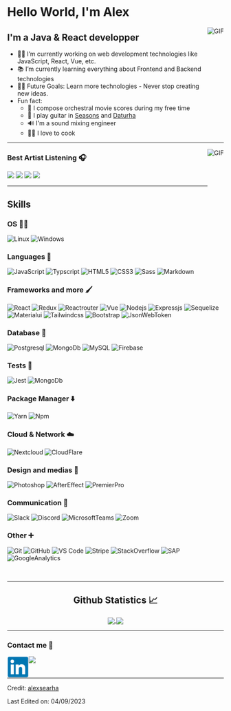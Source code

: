 # Hello World, I'm Alex

<img align="right" alt="GIF" height="160px" src="https://media.giphy.com/media/du3J3cXyzhj75IOgvA/giphy.gif" />

## I'm a Java & React developper 

- 👨‍💻 I’m currently working on web development technologies like JavaScript, React, Vue, etc.
- 📚 I’m currently learning everything about Frontend and Backend technologies
- 💪🏼 Future Goals: Learn more technologies - Never stop creating new ideas.
- Fun fact: 
     - 🎺 I compose orchestral movie scores during my free time
     - 🎸 I play guitar in <a href='https://www.seasonsnovel.com' target='_blank'>Seasons</a> and <a href='https://daturha.bandcamp.com/album/variances-part-i' target='_blank'>Daturha</a>
     - 🔊 I'm a sound mixing engineer 
     - 👨‍🍳 I love to cook

---
<img align="right" alt="GIF" height="170px" src="https://media.giphy.com/media/J5B1Y8QZnzXXbLQIBu/giphy.gif" />


### Best Artist Listening 🎧
<span><img height='120' src='https://static.lpnt.fr/images/2016/06/13/4260486lpw-4263547-article-jpg_3603761_1250x625.jpg'></span>
<span><img height='120' src='https://www.metalzone.fr/wp-content/uploads/2020/05/Van-Halen-e1588493384583-1200x900.jpg'></span>
<span><img height='120' src='https://cdns-images.dzcdn.net/images/artist/8056a1098ec29b168fcd731ec4629e7a/500x500.jpg'></span>
<span><img height='120' src='https://www.albumrock.net/dyn_img/actualites/4775.jpg'></span>


---
## Skills

### OS 👨‍💻

![Linux](https://img.shields.io/badge/Linux-FCC624?style=flat-square&logo=linux&logoColor=black)
![Windows](https://img.shields.io/badge/Windows-0078D6?style=flat-square&logo=windows&logoColor=white)


### Languages 💬

![JavaScript](https://img.shields.io/badge/-JavaScript-%23F7DF1C?style=flat-square&logo=javascript&logoColor=000000&labelColor=%23F7DF1C&color=%23FFCE5A)
![Typscript](https://shields.io/badge/TypeScript-3178C6?logo=TypeScript&logoColor=FFF&style=flat-square)
![HTML5](https://img.shields.io/badge/-HTML5-%23E44D27?style=flat-square&logo=html5&logoColor=ffffff)
![CSS3](https://img.shields.io/badge/-CSS3-%231572B6?style=flat-square&logo=css3)
![Sass](https://img.shields.io/badge/-Sass-%23CC6699?style=flat-square&logo=sass&logoColor=ffffff)
![Markdown](https://img.shields.io/badge/-Markdown-000000?style=flat-square&logo=markdown)


### Frameworks and more 🖌️

![React](https://img.shields.io/badge/-React-61DAFB?style=flat-square&logo=react&logoColor=ffffff)
![Redux](https://img.shields.io/badge/Redux-593D88?style=flat-square&logo=redux&logoColor=white)
![Reactrouter](https://img.shields.io/badge/React_Router-CA4245?style=flat-square&logo=react-router&logoColor=white)
![Vue](https://img.shields.io/badge/Vue.js-35495E?style=flat-square&logo=vuedotjs&logoColor=4FC08D)
![Nodejs](https://img.shields.io/badge/-Nodejs-339933?style=flat-square&logo=Node.js&logoColor=ffffff)
![Expressjs](https://img.shields.io/badge/Express.js-404D59?style=flat-square)
![Sequelize](https://img.shields.io/badge/sequelize-323330?style=flat-square&logo=sequelize&logoColor=blue)
![Materialui](https://img.shields.io/badge/Material--UI-0081CB?style=flat-square&logo=material-ui&logoColor=white)
![Tailwindcss](https://img.shields.io/badge/Tailwind_CSS-38B2AC?style=flate-square&logo=tailwind-css&logoColor=white)
![Bootstrap](https://img.shields.io/badge/-Bootstrap-563D7C?style=flat-square&logo=Bootstrap)
![JsonWebToken](https://img.shields.io/badge/json%20web%20tokens-323330?style=flat-square&logo=json-web-tokens&logoColor=pink)

### Database 📂

![Postgresql](https://img.shields.io/badge/PostgreSQL-316192?style=flat-square&logo=postgresql&logoColor=white)
![MongoDb](https://img.shields.io/badge/MongoDB-4EA94B?style=flate-square&logo=mongodb&logoColor=white)
![MySQL](https://img.shields.io/badge/MySQL-005C84?&logo=mysql&logoColor=white)
![Firebase](https://img.shields.io/badge/-Firebase-FFCA28?style=flat-square&logo=firebase&logoColor=ffffff)

### Tests 🧪

![Jest](https://img.shields.io/badge/Jest-323330?style=&logo=Jest&logoColor=white)
![MongoDb](https://img.shields.io/badge/mocha.js-323330?style=&logo=mocha&logoColor=Brown)

### Package Manager ⬇️

![Yarn](https://img.shields.io/badge/yarn-%232C8EBB.svg?style=flat-square&logo=yarn&logoColor=white)
![Npm](https://img.shields.io/badge/-npm-CB3837?style=flat-square&logo=npm)

### Cloud & Network ☁️

![Nextcloud](https://img.shields.io/badge/Nextcloud-0082C9?style=flat-square&logo=Nextcloud&logoColor=white)
![CloudFlare](https://img.shields.io/badge/Cloudflare-F38020?style=flate-square&logo=Cloudflare&logoColor=white)

### Design and medias 🎨

![Photoshop](https://aleen42.github.io/badges/src/photoshop.svg)
![AfterEffect](https://aleen42.github.io/badges/src/after_effects.svg)
![PremierPro](https://aleen42.github.io/badges/src/premiere.svg)

### Communication 🔗

![Slack]( 	https://img.shields.io/badge/Slack-4A154B?style=flate-square&logo=slack&logoColor=white)
![Discord](https://img.shields.io/badge/Discord-7289DA?style=flate-square&logo=discord&logoColor=white)
![MicrosoftTeams](https://img.shields.io/badge/Microsoft_Teams-6264A7?&logo=microsoft-teams&logoColor=white)
![Zoom](https://img.shields.io/badge/Zoom-2D8CFF?&logo=zoom&logoColor=white)



### Other ➕

![Git](https://img.shields.io/badge/-Git-%23F05032?style=flat-square&logo=git&logoColor=%23ffffff)
![GitHub](https://img.shields.io/badge/-GitHub-181717?style=flat-square&logo=github)
![VS Code](http://img.shields.io/badge/-VS%20Code-007ACC?style=flat-square&logo=visual-studio-code&logoColor=ffffff)
![Stripe](https://img.shields.io/badge/Stripe-626CD9?style=flat-square&logo=Stripe&logoColor=white)
![StackOverflow](https://aleen42.github.io/badges/src/stackoverflow.svg)
![SAP](https://img.shields.io/badge/SAP-0FAAFF?&logo=sap&logoColor=white)
![GoogleAnalytics](https://img.shields.io/badge/Google%20Analytics-E37400?&logo=google%20analytics&logoColor=white)



<br/>

---


  <h2 align="center"> Github Statistics 📈 </h2>
  
  <div align="center"> 
     <a href="">
      <img align="center" src="https://github-readme-streak-stats.herokuapp.com/?user=alexsearha&theme=dark&background=000000)" />
    </a>
    <a href="">
      <img align="center" src="https://github-readme-stats.vercel.app/api/top-langs/?username=alexsearha&layout=compact&theme=dark&background=000000"/>
    </a>
</div

<br/>

---

### Contact me 📝
<a href="https://fr.linkedin.com/in/alexis-marouf-75392157">
<img align="left" alt="alexsearha.linkedin" height="50px" src="https://raw.githubusercontent.com/devicons/devicon/55609aa5bd817ff167afce0d965585c92040787a/icons/linkedin/linkedin-original.svg" />
</a>
<a href="mailto:alexis.marouf@hotmail.fr">
<img src='https://img.shields.io/badge/Microsoft_Outlook-0078D4?&logo=microsoft-outlook&logoColor=white'>
</a>



<br />
<br />



---

[linkedin]: https://fr.linkedin.com/in/alexis-marouf-75392157
[Band]: https://www.seasonsnovel.com/



Credit: [alexsearha](https://github.com/AlexSearha)

Last Edited on: 04/09/2023
